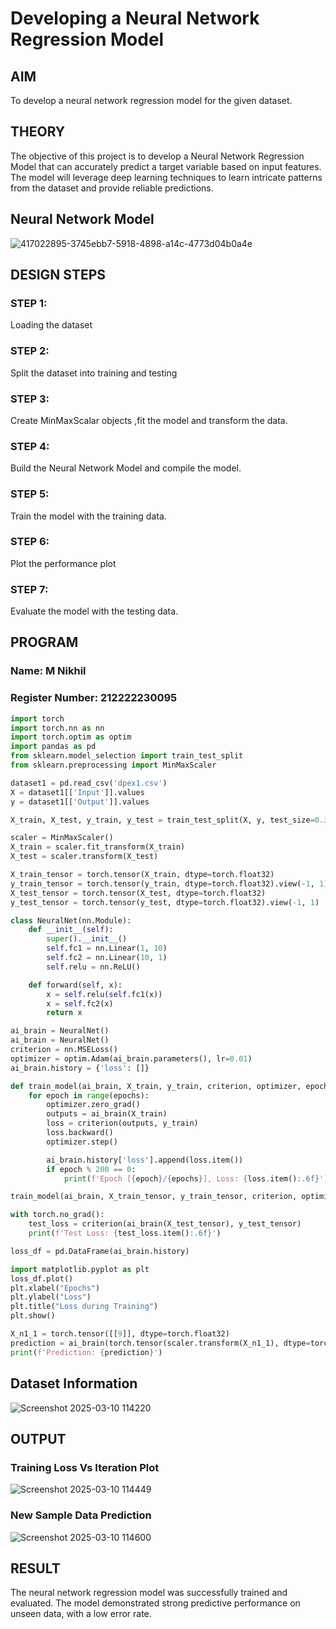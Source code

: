# Developing a Neural Network Regression Model

## AIM

To develop a neural network regression model for the given dataset.

## THEORY

The objective of this project is to develop a Neural Network Regression Model that can accurately predict a target variable based on input features. The model will leverage deep learning techniques to learn intricate patterns from the dataset and provide reliable predictions.

## Neural Network Model

![417022895-3745ebb7-5918-4898-a14c-4773d04b0a4e](https://github.com/user-attachments/assets/b540341b-57f1-4b07-a7a1-0cb1a4afb8aa)

## DESIGN STEPS

### STEP 1:

Loading the dataset

### STEP 2:

Split the dataset into training and testing

### STEP 3:

Create MinMaxScalar objects ,fit the model and transform the data.

### STEP 4:

Build the Neural Network Model and compile the model.

### STEP 5:

Train the model with the training data.

### STEP 6:

Plot the performance plot

### STEP 7:

Evaluate the model with the testing data.

## PROGRAM
### Name: M Nikhil
### Register Number: 212222230095
```python
import torch
import torch.nn as nn
import torch.optim as optim
import pandas as pd
from sklearn.model_selection import train_test_split
from sklearn.preprocessing import MinMaxScaler

dataset1 = pd.read_csv('dpex1.csv')
X = dataset1[['Input']].values
y = dataset1[['Output']].values

X_train, X_test, y_train, y_test = train_test_split(X, y, test_size=0.33, random_state=33)

scaler = MinMaxScaler()
X_train = scaler.fit_transform(X_train)
X_test = scaler.transform(X_test)

X_train_tensor = torch.tensor(X_train, dtype=torch.float32)
y_train_tensor = torch.tensor(y_train, dtype=torch.float32).view(-1, 1)
X_test_tensor = torch.tensor(X_test, dtype=torch.float32)
y_test_tensor = torch.tensor(y_test, dtype=torch.float32).view(-1, 1)

class NeuralNet(nn.Module):
    def __init__(self):
        super().__init__()
        self.fc1 = nn.Linear(1, 10)
        self.fc2 = nn.Linear(10, 1)
        self.relu = nn.ReLU()

    def forward(self, x):
        x = self.relu(self.fc1(x))
        x = self.fc2(x)
        return x

ai_brain = NeuralNet()
ai_brain = NeuralNet()
criterion = nn.MSELoss()
optimizer = optim.Adam(ai_brain.parameters(), lr=0.01)
ai_brain.history = {'loss': []}

def train_model(ai_brain, X_train, y_train, criterion, optimizer, epochs=1000):
    for epoch in range(epochs):
        optimizer.zero_grad()
        outputs = ai_brain(X_train)
        loss = criterion(outputs, y_train)
        loss.backward()
        optimizer.step()

        ai_brain.history['loss'].append(loss.item())
        if epoch % 200 == 0:
            print(f'Epoch [{epoch}/{epochs}], Loss: {loss.item():.6f}')

train_model(ai_brain, X_train_tensor, y_train_tensor, criterion, optimizer)

with torch.no_grad():
    test_loss = criterion(ai_brain(X_test_tensor), y_test_tensor)
    print(f'Test Loss: {test_loss.item():.6f}')

loss_df = pd.DataFrame(ai_brain.history)

import matplotlib.pyplot as plt
loss_df.plot()
plt.xlabel("Epochs")
plt.ylabel("Loss")
plt.title("Loss during Training")
plt.show()

X_n1_1 = torch.tensor([[9]], dtype=torch.float32)
prediction = ai_brain(torch.tensor(scaler.transform(X_n1_1), dtype=torch.float32)).item()
print(f'Prediction: {prediction}')
```
## Dataset Information

![Screenshot 2025-03-10 114220](https://github.com/user-attachments/assets/f00d5ec3-e458-494f-9865-4aa6b8de455b)

## OUTPUT

### Training Loss Vs Iteration Plot

![Screenshot 2025-03-10 114449](https://github.com/user-attachments/assets/40ba9095-f479-4896-b300-37b773e719c8)

### New Sample Data Prediction

![Screenshot 2025-03-10 114600](https://github.com/user-attachments/assets/80d71e92-d6a6-4381-851b-a35722017efa)

## RESULT

The neural network regression model was successfully trained and evaluated. The model demonstrated strong predictive performance on unseen data, with a low error rate.
